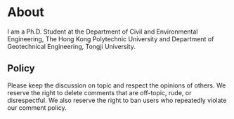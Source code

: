 # About

I am a Ph.D. Student at the Department of Civil and Environmental Engineering, The Hong Kong Polytechnic
University and Department of Geotechnical Engineering, Tongji University.

## Policy

Please keep the discussion on topic and respect the opinions of others. We reserve the right to delete comments that 
are off-topic, rude, or disrespectful. We also reserve the right to ban users who repeatedly violate our comment policy.
